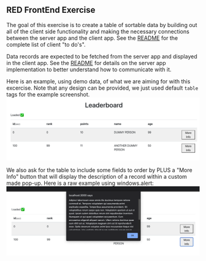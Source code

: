 ## RED FrontEnd Exercise

The goal of this exercise is to create a table of sortable data by building out all of the client side functionality and making the necessary connections between the server app and the client app. See the [README](client/README.md) for the complete list of client "to do's". 

Data records are expected to be fetched from the server app and displayed in the client app. See the [README](server/README.md) for details on the server app implementation to better understand how to communicate with it.

Here is an example, using demo data, of what we are aiming for with this excercise. Note that any design can be provided, we just used default `table` tags for the example screenshot.
![Demo Table](DemoTable.png)

We also ask for the table to include some fields to order by PLUS a "More Info" button that will display the description of a record within a custom made pop-up.
Here is a raw example using windows.alert:
![Demo Popup](DemoPopup.png)
